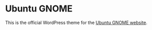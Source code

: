 # Ubuntu GNOME

This is the official WordPress theme for the [Ubuntu GNOME website](http://ubuntugnome.org).
